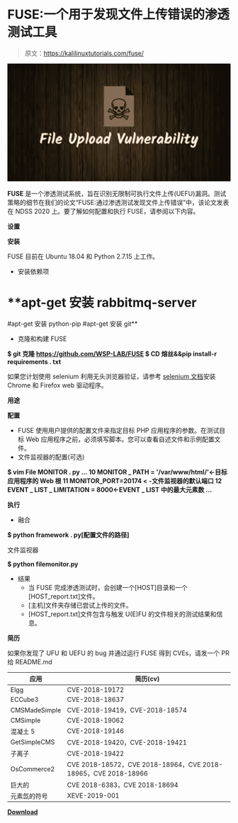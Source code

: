 # FUSE:一个用于发现文件上传错误的渗透测试工具

> 原文：<https://kalilinuxtutorials.com/fuse/>

[![](img/7c58b4a9acf0d8e0ced545df49d386b9.png)](https://blogger.googleusercontent.com/img/a/AVvXsEgcLAkbrdHJT4UTqPzWa7EszOFnIhOLmFYH_qyJ-tCrbPgI4vLjqbCXoQMGOHqCKSB2Q-xi7D6YrKXiJkeYza4C5d_nG_A36TQ0HJk06f5_cVQpQ_nys_rvJ7EXcHxHiYprDh9BqIoYD12J6nDU7oVIOXTi9KIHXr3DPoNYVfb9urGpBlymTDS9KNFM=s720)

**FUSE** 是一个渗透测试系统，旨在识别无限制可执行文件上传(UEFU)漏洞。测试策略的细节在我们的论文“FUSE:通过渗透测试发现文件上传错误”中，该论文发表在 NDSS 2020 上。要了解如何配置和执行 FUSE，请参阅以下内容。

**设置**

**安装**

FUSE 目前在 Ubuntu 18.04 和 Python 2.7.15 上工作。

*   安装依赖项

# **apt-get 安装 rabbitmq-server
#apt-get 安装 python-pip
#apt-get 安装 git**

*   克隆和构建 FUSE

**$ git 克隆 https://github.com/WSP-LAB/FUSE
$ CD 熔丝&&pip install-r requirements . txt**

如果您计划使用 selenium 利用无头浏览器验证，请参考 [selenium 文档](https://selenium.dev/selenium/docs/api/py/index.html)安装 Chrome 和 Firefox web 驱动程序。

**用途**

**配置**

*   FUSE 使用用户提供的配置文件来指定目标 PHP 应用程序的参数。在测试目标 Web 应用程序之前，必须填写脚本。您可以查看自述文件和示例配置文件。
*   文件监视器的配置(可选)

**$ vim File MONITOR . py
…
10 MONITOR _ PATH = '/var/www/html/'<-目标应用程序的 Web 根
11 MONITOR_PORT=20174 < -文件监视器的默认端口
12 EVENT _ LIST _ LIMITATION = 8000<-EVENT _ LIST 中的最大元素数
…**

**执行**

*   融合

**$ python framework . py[配置文件的路径]**

文件监视器

**$ python filemonitor.py**

*   结果
    *   当 FUSE 完成渗透测试时，会创建一个[HOST]目录和一个[HOST_report.txt]文件。
    *   [主机]文件夹存储已尝试上传的文件。
    *   [HOST_report.txt]文件包含与触发 U(E)FU 的文件相关的测试结果和信息。

**简历**

如果你发现了 UFU 和 UEFU 的 bug 并通过运行 FUSE 得到 CVEs，请发一个 PR 给 README.md

| 应用 | 简历(cv) |
| --- | --- |
| Elgg | CVE-2018-19172 |
| ECCube3 | CVE-2018-18637 |
| CMSMadeSimple | CVE-2018-19419，CVE-2018-18574 |
| CMSimple | CVE-2018-19062 |
| 混凝土 5 | CVE-2018-19146 |
| GetSimpleCMS | CVE-2018-19420，CVE-2018-19421 |
| 子离子 | CVE-2018-19422 |
| OsCommerce2 | CVE 2018-18572，CVE 2018-18964，CVE 2018-18965，CVE 2018-18966 |
| 巨大的 | CVE 2018-6383，CVE 2018-18694 |
| 元素氙的符号 | XEVE-2019-001 |

[**Download**](https://github.com/WSP-LAB/FUSE)